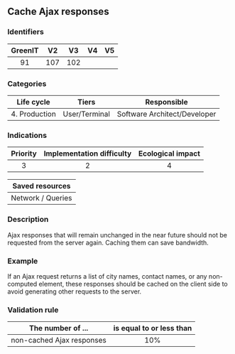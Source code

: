 ## Cache Ajax responses

### Identifiers

| GreenIT | V2  | V3  | V4  | V5  |
| :-----: | :-: | :-: | :-: | :-: |
|   91    | 107 | 102 |     |     |

### Categories

|  Life cycle   |     Tiers     |         Responsible          |
| :-----------: | :-----------: | :--------------------------: |
| 4. Production | User/Terminal | Software Architect/Developer |

### Indications

| Priority | Implementation difficulty | Ecological impact |
| :------: | :-----------------------: | :---------------: |
|    3     |             2             |         4         |

|  Saved resources  |
| :---------------: |
| Network / Queries |

### Description

Ajax responses that will remain unchanged in the near future should not be requested from the server again. Caching them can save bandwidth.

### Example

If an Ajax request returns a list of city names, contact names, or any non-computed element, these responses should be cached on the client side to avoid generating other requests to the server.

### Validation rule

| The number of ...         | is equal to or less than |
| ------------------------- | :----------------------: |
| non-cached Ajax responses |           10%            |
